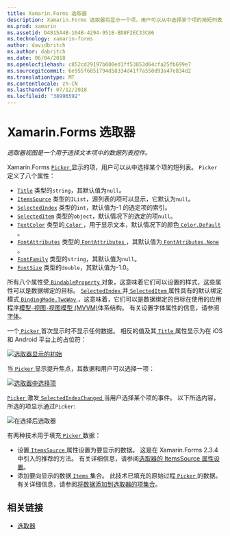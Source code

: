 ```yaml
---
title: Xamarin.Forms 选取器
description: Xamarin.Forms 选取器将显示一个项，用户可以从中选择某个项的简短列表。 本文介绍如何使用选取器类来从数据的列表中选择文本项。
ms.prod: xamarin
ms.assetid: D4815A4B-104B-4294-951B-BD8F2EC33C86
ms.technology: xamarin-forms
author: davidbritch
ms.author: dabritch
ms.date: 06/04/2018
ms.openlocfilehash: c852cd29197b000ed1ff53853d64cfa25fb699e7
ms.sourcegitcommit: 6e955f6851794d58334d41f7a550d93a47e834d2
ms.translationtype: MT
ms.contentlocale: zh-CN
ms.lasthandoff: 07/12/2018
ms.locfileid: "38996592"
---
```

# <a name="xamarinforms-picker"></a>Xamarin.Forms 选取器

_选取器视图是一个用于选择文本项中的数据列表控件。_

Xamarin.Forms [ `Picker` ](xref:Xamarin.Forms.Picker)显示的项，用户可以从中选择某个项的短列表。 `Picker` 定义了八个属性：

- [`Title`](xref:Xamarin.Forms.Picker.Title) 类型的`string`，其默认值为`null`。
- [`ItemsSource`](xref:Xamarin.Forms.Picker.ItemsSource) 类型的`IList`，源列表的项可以显示，它默认为`null`。
- [`SelectedIndex`](xref:Xamarin.Forms.Picker.SelectedIndex) 类型的`int`，默认值为-1 的选定项的索引。
- [`SelectedItem`](xref:Xamarin.Forms.Picker.SelectedItem) 类型的`object`，默认情况下的选定的项`null`。
- [`TextColor`](xref:Xamarin.Forms.Picker.TextColor) 类型的[ `Color` ](xref:Xamarin.Forms.Color)，用于显示文本，默认情况下的颜色[ `Color.Default` ](xref:Xamarin.Forms.Color.Default)。
- [`FontAttributes`](xref:Xamarin.Forms.Picker.FontAttributes) 类型的[ `FontAttributes` ](xref:Xamarin.Forms.FontAttributes)，其默认值为[ `FontAtributes.None` ](xref:Xamarin.Forms.FontAttributes.None)。
- [`FontFamily`](xref:Xamarin.Forms.Picker.FontFamily) 类型的`string`，其默认值为`null`。
- [`FontSize`](xref:Xamarin.Forms.Picker.FontSize) 类型的`double`，其默认值为-1.0。

所有八个属性受[ `BindableProperty` ](xref:Xamarin.Forms.BindableProperty)对象，这意味着它们可以设置的样式，这些属性可以是数据绑定的目标。 [ `SelectedIndex` ](xref:Xamarin.Forms.Picker.SelectedIndex)并[ `SelectedItem` ](xref:Xamarin.Forms.Picker.SelectedItem)属性具有的默认绑定模式[ `BindingMode.TwoWay` ](xref:Xamarin.Forms.BindingMode.TwoWay)，这意味着，它们可以是数据绑定的目标在使用的应用程序[模型-视图-视图模型 (MVVM)](~/xamarin-forms/enterprise-application-patterns/mvvm.md)体系结构。 有关设置字体属性的信息，请参阅[字体](~/xamarin-forms/user-interface/text/fonts.md)。

一个[ `Picker` ](xref:Xamarin.Forms.Picker)首次显示时不显示任何数据。 相反的值及其[ `Title` ](xref:Xamarin.Forms.Picker.Title)属性显示为在 iOS 和 Android 平台上的占位符：

[![](images/picker-initial.png "选取器显示的初始")](images/picker-initial-large.png#lightbox "初始选取器显示")

当[ `Picker` ](xref:Xamarin.Forms.Picker)显示提升焦点，其数据和用户可以选择一项：

[![](images/picker-selection.png "选取器中选择项")](images/picker-selection-large.png#lightbox "选取器中选择项")

[ `Picker` ](xref:Xamarin.Forms.Picker)激发[ `SelectedIndexChanged` ](xref:Xamarin.Forms.Picker.SelectedIndexChanged)当用户选择某个项的事件。 以下所选内容，所选的项显示通过`Picker`:

![](images/picker-after-selection.png "在选择后选取器")

有两种技术用于填充[ `Picker` ](xref:Xamarin.Forms.Picker)数据：

- 设置[ `ItemsSource` ](xref:Xamarin.Forms.Picker.ItemsSource)属性设置为要显示的数据。 这是在 Xamarin.Forms 2.3.4 中引入的推荐的方法。 有关详细信息，请参阅[选取器的 ItemsSource 属性设置](populating-itemssource.md)。
- 添加要向显示的数据[ `Items` ](xref:Xamarin.Forms.Picker.Items)集合。 此技术已填充的原始过程[ `Picker` ](xref:Xamarin.Forms.Picker)的数据。 有关详细信息，请参阅[将数据添加到选取器的项集合](populating-items.md)。

## <a name="related-links"></a>相关链接

- [选取器](xref:Xamarin.Forms.Picker)
